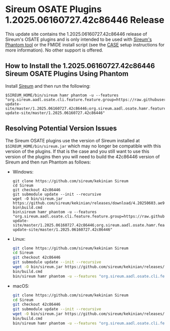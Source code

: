 # Sireum OSATE Plugins 1.2025.06160727.42c86446 Release

This update site contains the 1.2025.06160727.42c86446 release of Sireum's OSATE plugins and is only
intended to be used with [Sireum's Phantom tool](https://github.com/sireum/phantom)
or the FMIDE install script (see the
[CASE](https://github.com/sireum/case-env#setting-up-fmide-and-hamr-only)
setup instructions for more information). No other support is offered.

## How to Install the 1.2025.06160727.42c86446 Sireum OSATE Plugins Using Phantom

Install [Sireum](https://github.com/sireum/kekinian#installing) and then run the following:

```batch
$SIREUM_HOME/bin/sireum hamr phantom -u --features "org.sireum.aadl.osate.cli.feature.feature.group=https://raw.githubusercontent.com/sireum/osate-update-site/master/1.2025.06160727.42c86446;org.sireum.aadl.osate.hamr.feature.feature.group=https://raw.githubusercontent.com/sireum/osate-update-site/master/1.2025.06160727.42c86446"
```

## Resolving Potential Version Issues

The Sireum OSATE plugins use the version of Sireum installed at ``$SIREUM_HOME/bin/sireum.jar``
which may no longer be compatible with this version of the plugins. If that is the case and
you still want to use this version of the plugins then you will need to build the
42c86446 version of Sireum and then run Phantom as follows:

* Windows:

  ```batch
  git clone https://github.com/sireum/kekinian Sireum
  cd Sireum
  git checkout 42c86446
  git submodule update --init --recursive
  wget -O bin/sireum.jar https://github.com/sireum/kekinian/releases/download/4.20250603.ae9204b1/sireum.jar
  bin\build.cmd
  bin\sireum hamr phantom -u --features "org.sireum.aadl.osate.cli.feature.feature.group=https://raw.githubusercontent.com/sireum/osate-update-site/master/1.2025.06160727.42c86446;org.sireum.aadl.osate.hamr.feature.feature.group=https://raw.githubusercontent.com/sireum/osate-update-site/master/1.2025.06160727.42c86446"
  ```

* Linux:

  ```bash
  git clone https://github.com/sireum/kekinian Sireum
  cd Sireum
  git checkout 42c86446
  git submodule update --init --recursive
  wget -O bin/sireum.jar https://github.com/sireum/kekinian/releases/download/4.20250603.ae9204b1/sireum.jar
  bin/build.cmd
  bin/sireum hamr phantom -u --features "org.sireum.aadl.osate.cli.feature.feature.group=https://raw.githubusercontent.com/sireum/osate-update-site/master/1.2025.06160727.42c86446;org.sireum.aadl.osate.hamr.feature.feature.group=https://raw.githubusercontent.com/sireum/osate-update-site/master/1.2025.06160727.42c86446"
  ```

* macOS:

  ```bash
  git clone https://github.com/sireum/kekinian Sireum
  cd Sireum
  git checkout 42c86446
  git submodule update --init --recursive
  wget -O bin/sireum.jar https://github.com/sireum/kekinian/releases/download/4.20250603.ae9204b1/sireum.jar
  bin/build.cmd
  bin/sireum hamr phantom -u --features "org.sireum.aadl.osate.cli.feature.feature.group=https://raw.githubusercontent.com/sireum/osate-update-site/master/1.2025.06160727.42c86446;org.sireum.aadl.osate.hamr.feature.feature.group=https://raw.githubusercontent.com/sireum/osate-update-site/master/1.2025.06160727.42c86446"
  ```

